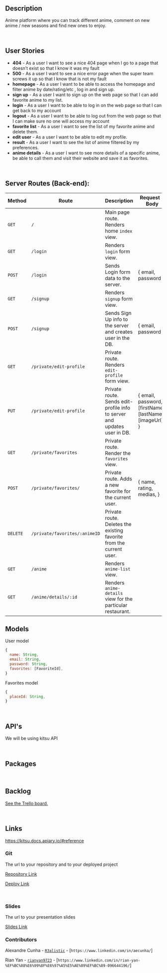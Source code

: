 # 

<br>



## Description

Anime platform where you can track different anime, comment on new anime / new seasons and find new ones to enjoy.



<br>

## User Stories

- **404** - As a user I want to see a nice 404 page when I go to a page that doesn’t exist so that I know it was my fault
- **500** - As a user I want to see a nice error page when the super team screws it up so that I know that is not my fault
- **homepage** - As a user I want to be able to access the homepage and filter anime by date/rating/etc , log in and sign up. 
- **sign up** - As a user I want to sign up on the web page so that I can add favorite anime to my list.
- **login** - As a user I want to be able to log in on the web page so that I can get back to my account
- **logout** - As a user I want to be able to log out from the web page so that I can make sure no one will access my account
- **favorite list** - As a user I want to see the list of my favorite anime and delete them.
- **edit user** - As a user I want to be able to edit my profile.
- **result** - As a user I want to see the list of anime filtered by my preferences.
- **anime details** - As a user I want to see more details of a specific anime, be able to call them and visit their website and save it as favorites.



<br>



## Server Routes (Back-end):



| **Method** | **Route**                          | **Description**                                              | Request  - Body                                          |
| ---------- | ---------------------------------- | ------------------------------------------------------------ | -------------------------------------------------------- |
| `GET`      | `/`                                | Main page route.  Renders home `index` view.                 |                                                          |
| `GET`      | `/login`                           | Renders `login` form view.                                   |                                                          |
| `POST`     | `/login`                           | Sends Login form data to the server.                         | { email, password }                                      |
| `GET`      | `/signup`                          | Renders `signup` form view.                                  |                                                          |
| `POST`     | `/signup`                          | Sends Sign Up info to the server and creates user in the DB. | {  email, password  }                                    |
| `GET`      | `/private/edit-profile`            | Private route. Renders `edit-profile` form view.             |                                                          |
| `PUT`      | `/private/edit-profile`            | Private route. Sends edit-profile info to server and updates user in DB. | { email, password, [firstName], [lastName],[imageUrl] } |
| `GET`      | `/private/favorites`               | Private route. Render the `favorites` view.                  |                                                          |
| `POST`     | `/private/favorites/`              | Private route. Adds a new favorite for the current user.     | { name, rating, medias, }                                 |
| `DELETE`   | `/private/favorites/:animeID`      | Private route. Deletes the existing favorite from the current user. |                                                   |
| `GET`      | `/anime`                           | Renders `anime-list` view.                              |                                                          |
| `GET`      | `/anime/details/:id`               | Renders `anime-details` view for the particular restaurant. |                                                          |







## Models

User model

```javascript
{
  name: String,
  email: String,
  password: String,
  favorites: [FavoriteId],
}

```



Favorites model

```javascript
{
  placeId: String,
}

```



<br>

## API's

We will be using kitsu API

<br>


## Packages



<br>



## Backlog

[See the Trello board.](https://trello.com/b/Ni3giVKf/ironhackproject)



<br>



## Links

https://kitsu.docs.apiary.io/#reference

### Git

The url to your repository and to your deployed project

[Repository Link](https://github.com/R3alistic/ih-kitsu)

[Deploy Link]()



<br>



### Slides

The url to your presentation slides

[Slides Link](https://docs.google.com/presentation/d/1P5FIi0vHZBUcgUtmt1M4_lLCO5dwdJ4UOgtJa4ehGfk/edit?usp=sharing)

### Contributors
Alexandre Cunha - [`R3alistic`](https://github.com/person1-username) - [`https://www.linkedin.com/in/aecunha/`]

Rian Yan - [`rianyan9723`](https://github.com/person2-username) - [`https://www.linkedin.com/in/rian-yan-%EF%BC%88%E6%99%8F%E6%97%A5%E5%AE%89%EF%BC%89-096644196/`]